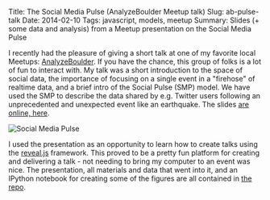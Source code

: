 Title: The Social Media Pulse (AnalyzeBoulder Meetup talk) 
Slug: ab-pulse-talk 
Date: 2014-02-10 
Tags: javascript, models, meetup 
Summary: Slides (+ some data and analysis) from a Meetup presentation on the Social Media Pulse 


I recently had the pleasure of giving a short talk at one of my favorite local Meetups: [AnalyzeBoulder](http://www.meetup.com/Analyze-Boulder/events/156806792/). If you have the chance, this group of folks is a lot of fun to interact with. My talk was a short introduction to the space of social data, the importance of focusing on a single event in a "firehose" of realtime data, and a brief intro of the Social Pulse (SMP) model. We have used the SMP to describe the data shared by e.g. Twitter users following an unprecedented and unexpected event like an earthquake. The slides [are online, here](http://jrmontag.github.io/AnalyzeBoulder-SocialPulse/). 

![Social Media Pulse]({filename}/images/AB-pulse.png)

I used the presentation as an opportunity to learn how to create talks using the [reveal.js](http://lab.hakim.se/reveal-js/#/) framework. This proved to be a pretty fun platform for creating and delivering a talk - not needing to bring my computer to an event was nice. The presentation, all materials and data that went into it, and an IPython notebook for creating some of the figures are all contained in [the repo](https://github.com/jrmontag/AnalyzeBoulder-SocialPulse).  




